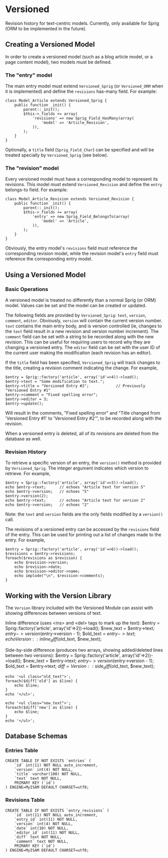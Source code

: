﻿# Versioned

Revision history for text-centric models.  Currently, only available for Sprig (ORM to be implemented in the future).

## Creating a Versioned Model

In order to create a versioned model (such as a blog article model, or a page content model), two models must be defined.

### The "entry" model

The main entry model must extend `Versioned_Sprig` (or `Versioned_ORM` when it is implemented) and define the `revisions`
has-many field.  For example:

    class Model_Article extends Versioned_Sprig {
        public function _init() {
            parent::_init();
            $this->_fields += array(
                'revisions' => new Sprig_Field_HasMany(array(
                    'model' => 'Article_Revision',
                )),
            );
        }
    }

Optionally, a `title` field (`Sprig_Field_Char`) can be specified and will be treated specially by `Versioned_Sprig` (see below).

### The "revision" model

Every versioned model must have a corresponding model to represent its revisions.  This model must extend `Versioned_Revision` and
define the `entry` belongs-to field.  For example:

    class Model_Article_Revision extends Versioned_Revision {
        public function _init() {
            parent::_init();
            $this->_fields += array(
                'entry' => new Sprig_Field_BelongsTo(array(
                    'model' => 'Article',
                )),
            );
        }
    }

Obviously, the entry model's `revisions` field must reference the corresponding revision model, while the revision model's `entry`
field must reference the corresponding entry model.

## Using a Versioned Model

### Basic Operations

A versioned model is treated no differently than a normal Sprig (or ORM) model.  Values can be set and the model can be created or updated.

The following fields are provided by `Versioned_Sprig`: `text`, `version`, `comment`, `editor`.  Obviously, `version` will contain the current version number.  `text` contains the main entry body, and is version controlled (ie, changes to the `text` field result in a new revision and version number increment).  The `comment` field can be set with a string to be recorded along with the new revision.  This can be useful for requiring users to record why they are changing a versioned entry.  The `editor` field can be set with the user ID of the current user making the modification (each revision has an editor).

If the `title` field has been specified, `Versioned_Sprig` will track changes to the title, creating a revision comment indicating the change.  For example,

    $entry = Sprig::factory('article', array('id'=>4))->load();
    $entry->text = "Some modification to text.";
    $entry->title = "Versioned Entry #2";            // Previously "Versioned Entry #1"
    $entry->comment = "Fixed spelling error";
    $entry->editor = 3;
    $entry->update();

Will result in the comments, "Fixed spelling error" and "Title changed from 'Versioned Entry #1' to 'Versioned Entry #2'", to be recorded along with the revision.

When a versioned entry is deleted, all of its revisions are deleted from the database as well.

### Revision History

To retrieve a specific version of an entry, the `version()` method is provided by `Versioned_Sprig`.  The integer argument indicates which version to retrieve.  For example,

    $entry = Sprig::factory('article', array('id'=>3))->load();
    echo $entry->text;      // echoes "Article text for version 5"
    echo $entry->version;   // echoes "5"
    $entry->version(2);
    echo $entry->text;      // echoes "Article text for version 2"
    echo $entry->version;   // echoes "2"

Note: the `text` and `version` fields are the only fields modified by a `version()` call.

The revisions of a versioned entry can be accessed by the `revisions` field of the entry.  This can be used for printing out a list of changes made to the entry.  For example,

    $entry = Sprig::factory('article', array('id'=>6))->load();
    $revisions = $entry->revisions;
    foreach($revisions as $revision) {
        echo $revision->version;
        echo $revision->date;
        echo $revision->editor->name;
        echo implode("\n", $revision->comments);
    }

## Working with the Version Library

The `Version` library included with the Versioned Module can assist with showing differences between versions of text.

Inline difference (uses &lt;ins&gt; and &lt;del&gt; tags to mark up the text):
    $entry = Sprig::factory('article', array('id'=>2))->load();
    $new_text = $entry->text;
    $entry->version($entry->version - 1);
    $old_text = $entry->text;
    echo Version::inline_diff($old_text, $new_text);

Side-by-side difference (produces two arrays, showing added/deleted lines between two versions):
    $entry = Sprig::factory('article', array('id'=>2))->load();
    $new_text = $entry->text;
    $entry->version($entry->version - 1);
    $old_text = $entry->text;
    $diff = Version::side_diff($old_text, $new_text);

    echo '<ul class="old_text">';
    foreach($diff['old'] as $line) {
        echo $line;
    }
    echo '</ul>';

    echo '<ul class="new_text">';
    foreach($diff['new'] as $line) {
        echo $line;
    }
    echo '</ul>';

## Database Schemas

### Entries Table


    CREATE TABLE IF NOT EXISTS `entries` ( 
        `id` int(11) NOT NULL auto_increment, 
        `version` int(4) NOT NULL, 
        `title` varchar(100) NOT NULL, 
        `text` text NOT NULL, 
        PRIMARY KEY (`id`) 
    ) ENGINE=MyISAM DEFAULT CHARSET=utf8; 

### Revisions Table


    CREATE TABLE IF NOT EXISTS `entry_revisions` ( 
        `id` int(11) NOT NULL auto_increment, 
        `entry_id` int(11) NOT NULL, 
        `version` int(4) NOT NULL, 
        `date` int(10) NOT NULL, 
        `editor_id` int(11) NOT NULL, 
        `diff` text NOT NULL, 
        `comment` text NOT NULL, 
        PRIMARY KEY (`id`) 
    ) ENGINE=MyISAM DEFAULT CHARSET=utf8;
